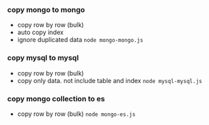### copy mongo to mongo
- copy row by row (bulk)
- auto copy index
- ignore duplicated data
```node mongo-mongo.js```

### copy mysql to mysql
- copy row by row (bulk)
- copy only data. not include table and index
```node mysql-mysql.js```

### copy mongo collection to es
- copy row by row (bulk)
```node mongo-es.js```